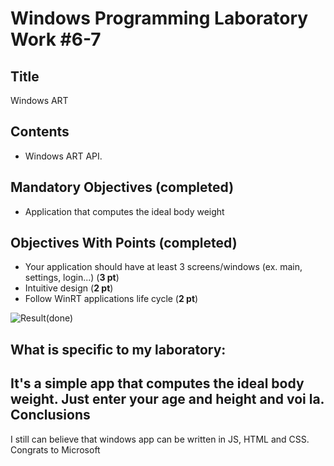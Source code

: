 Windows Programming Laboratory Work #6-7
========================================

Title
-----
Windows ART

Contents
--------
- Windows ART API.

Mandatory Objectives (completed)
--------------------------------
- Application that computes the ideal body weight

Objectives With Points (completed)
----------------------------------
- Your application should have at least 3 screens/windows (ex. main, settings, login...) (**3 pt**)
- Intuitive design (**2 pt**)
- Follow WinRT applications life cycle (**2 pt**)



![Result](https://raw.github.com/TUM-FAF/WP-FAF-111-Cigureanu-Alexandru/master/Lab%236-7/example.png)(done)

What is specific to my laboratory:
----------------------------------
It's a simple app that computes the ideal body weight. Just enter your age and height and voi la.
Conclusions
-----------
I still can believe that windows app can be written in JS, HTML and CSS. Congrats to Microsoft
